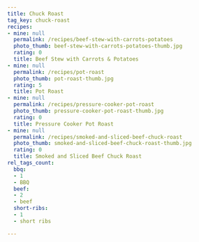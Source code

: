 ```yaml
---
title: Chuck Roast
tag_key: chuck-roast
recipes:
- mine: null
  permalink: /recipes/beef-stew-with-carrots-potatoes
  photo_thumb: beef-stew-with-carrots-potatoes-thumb.jpg
  rating: 0
  title: Beef Stew with Carrots & Potatoes
- mine: null
  permalink: /recipes/pot-roast
  photo_thumb: pot-roast-thumb.jpg
  rating: 5
  title: Pot Roast
- mine: null
  permalink: /recipes/pressure-cooker-pot-roast
  photo_thumb: pressure-cooker-pot-roast-thumb.jpg
  rating: 0
  title: Pressure Cooker Pot Roast
- mine: null
  permalink: /recipes/smoked-and-sliced-beef-chuck-roast
  photo_thumb: smoked-and-sliced-beef-chuck-roast-thumb.jpg
  rating: 0
  title: Smoked and Sliced Beef Chuck Roast
rel_tags_count:
  bbq:
  - 1
  - BBQ
  beef:
  - 2
  - beef
  short-ribs:
  - 1
  - short ribs

---
```

